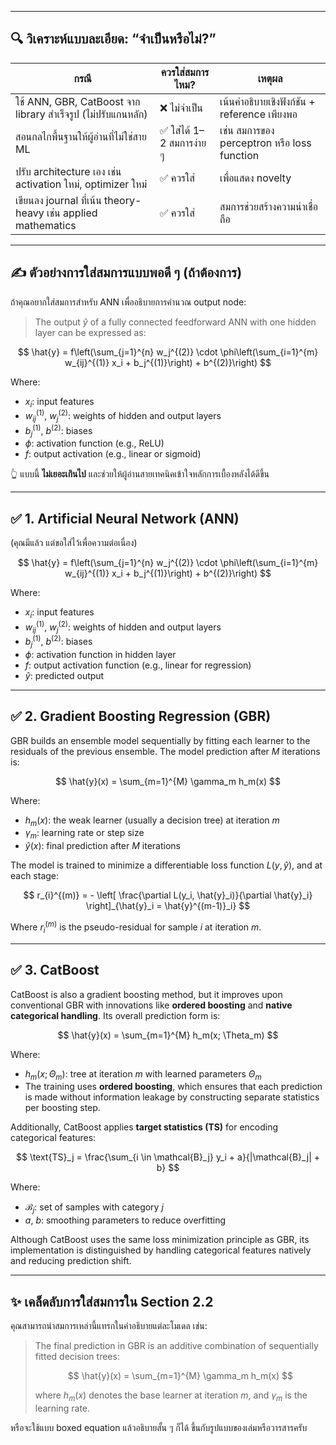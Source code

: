 

---

## 🔍 วิเคราะห์แบบละเอียด: “จำเป็นหรือไม่?”

| กรณี                                                          | ควรใส่สมการไหม?          | เหตุผล                                       |
| ------------------------------------------------------------- | ------------------------ | -------------------------------------------- |
| ใช้ ANN, GBR, CatBoost จาก library สำเร็จรูป (ไม่ปรับแกนหลัก) | ❌ ไม่จำเป็น              | เน้นคำอธิบายเชิงฟังก์ชัน + reference เพียงพอ |
| สอนกลไกพื้นฐานให้ผู้อ่านที่ไม่ใช่สาย ML                       | ✅ ใส่ได้ 1–2 สมการง่าย ๆ | เช่น สมการของ perceptron หรือ loss function  |
| ปรับ architecture เอง เช่น activation ใหม่, optimizer ใหม่    | ✅ ควรใส่                 | เพื่อแสดง novelty                            |
| เขียนลง journal ที่เน้น theory-heavy เช่น applied mathematics | ✅ ควรใส่                 | สมการช่วยสร้างความน่าเชื่อถือ                |

---

## ✍️ ตัวอย่างการใส่สมการแบบพอดี ๆ (ถ้าต้องการ)

ถ้าคุณอยากใส่สมการสำหรับ ANN เพื่ออธิบายการคำนวณ output node:

> The output $\hat{y}$ of a fully connected feedforward ANN with one hidden layer can be expressed as:

$$
\hat{y} = f\left(\sum_{j=1}^{n} w_j^{(2)} \cdot \phi\left(\sum_{i=1}^{m} w_{ij}^{(1)} x_i + b_j^{(1)}\right) + b^{(2)}\right)
$$

Where:

* $x_i$: input features
* $w_{ij}^{(1)}$, $w_j^{(2)}$: weights of hidden and output layers
* $b_j^{(1)}$, $b^{(2)}$: biases
* $\phi$: activation function (e.g., ReLU)
* $f$: output activation (e.g., linear or sigmoid)

👆 แบบนี้ **ไม่เยอะเกินไป** และช่วยให้ผู้อ่านสายเทคนิคเข้าใจหลักการเบื้องหลังได้ดีขึ้น


---

## ✅ 1. **Artificial Neural Network (ANN)**

(คุณมีแล้ว แต่ขอใส่ไว้เพื่อความต่อเนื่อง)

$$
\hat{y} = f\left(\sum_{j=1}^{n} w_j^{(2)} \cdot \phi\left(\sum_{i=1}^{m} w_{ij}^{(1)} x_i + b_j^{(1)}\right) + b^{(2)}\right)
$$

Where:

* $x_i$: input features
* $w^{(1)}_{ij}$, $w^{(2)}_j$: weights of hidden and output layers
* $b^{(1)}_j$, $b^{(2)}$: biases
* $\phi$: activation function in hidden layer
* $f$: output activation function (e.g., linear for regression)
* $\hat{y}$: predicted output

---

## ✅ 2. **Gradient Boosting Regression (GBR)**

GBR builds an ensemble model sequentially by fitting each learner to the residuals of the previous ensemble. The model prediction after $M$ iterations is:

$$
\hat{y}(x) = \sum_{m=1}^{M} \gamma_m h_m(x)
$$

Where:

* $h_m(x)$: the weak learner (usually a decision tree) at iteration $m$
* $\gamma_m$: learning rate or step size
* $\hat{y}(x)$: final prediction after $M$ iterations

The model is trained to minimize a differentiable loss function $L(y, \hat{y})$, and at each stage:

$$
r_{i}^{(m)} = - \left[ \frac{\partial L(y_i, \hat{y}_i)}{\partial \hat{y}_i} \right]_{\hat{y}_i = \hat{y}^{(m-1)}_i}
$$

Where $r_{i}^{(m)}$ is the pseudo-residual for sample $i$ at iteration $m$.

---

## ✅ 3. **CatBoost**

CatBoost is also a gradient boosting method, but it improves upon conventional GBR with innovations like **ordered boosting** and **native categorical handling**. Its overall prediction form is:

$$
\hat{y}(x) = \sum_{m=1}^{M} h_m(x; \Theta_m)
$$

Where:

* $h_m(x; \Theta_m)$: tree at iteration $m$ with learned parameters $\Theta_m$
* The training uses **ordered boosting**, which ensures that each prediction is made without information leakage by constructing separate statistics per boosting step.

Additionally, CatBoost applies **target statistics (TS)** for encoding categorical features:

$$
\text{TS}_j = \frac{\sum_{i \in \mathcal{B}_j} y_i + a}{|\mathcal{B}_j| + b}
$$

Where:

* $\mathcal{B}_j$: set of samples with category $j$
* $a$, $b$: smoothing parameters to reduce overfitting

Although CatBoost uses the same loss minimization principle as GBR, its implementation is distinguished by handling categorical features natively and reducing prediction shift.

---

## ✨ เคล็ดลับการใส่สมการใน Section 2.2

คุณสามารถนำสมการเหล่านี้แทรกในคำอธิบายแต่ละโมเดล เช่น:

> The final prediction in GBR is an additive combination of sequentially fitted decision trees:
>
> $$
> \hat{y}(x) = \sum_{m=1}^{M} \gamma_m h_m(x)
> $$
>
> where $h_m(x)$ denotes the base learner at iteration $m$, and $\gamma_m$ is the learning rate.

หรือจะใช้แบบ boxed equation แล้วอธิบายสั้น ๆ ก็ได้ ขึ้นกับรูปแบบของเล่มหรือวารสารครับ

